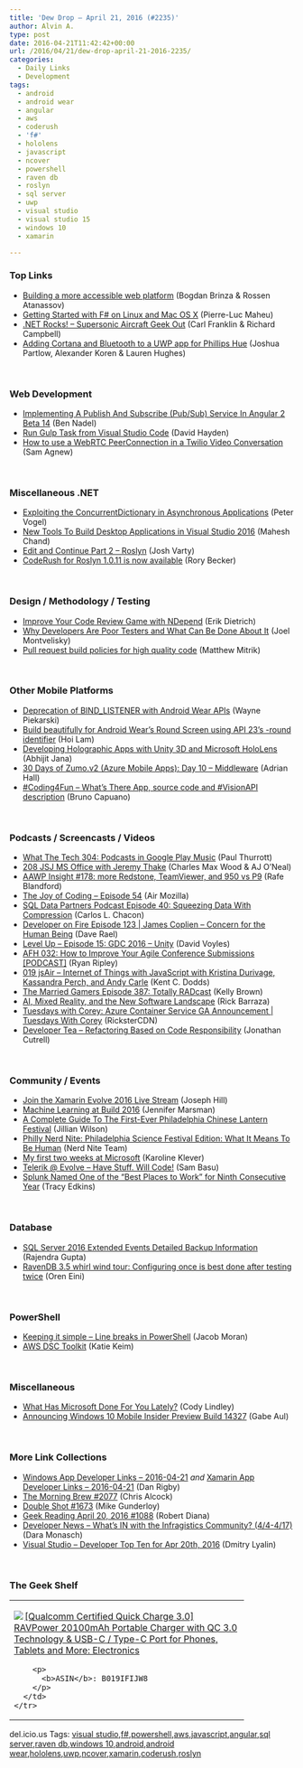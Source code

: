 ```yaml
---
title: 'Dew Drop – April 21, 2016 (#2235)'
author: Alvin A.
type: post
date: 2016-04-21T11:42:42+00:00
url: /2016/04/21/dew-drop-april-21-2016-2235/
categories:
  - Daily Links
  - Development
tags:
  - android
  - android wear
  - angular
  - aws
  - coderush
  - 'f#'
  - hololens
  - javascript
  - ncover
  - powershell
  - raven db
  - roslyn
  - sql server
  - uwp
  - visual studio
  - visual studio 15
  - windows 10
  - xamarin

---
```

### <a name="top"></a>Top Links

  * <a href="https://blogs.windows.com/msedgedev/2016/04/20/building-a-more-accessible-web-platform/?WT.mc_id=DX_MVP4025064" target="_blank">Building a more accessible web platform</a> (Bogdan Brinza & Rossen Atanassov)
  * <a href="http://www.infoq.com/news/2016/04/fsharp-dotnetcore-linux-mac?utm_campaign=infoq_content&utm_source=infoq&utm_medium=feed&utm_term=global" target="_blank">Getting Started with F# on Linux and Mac OS X</a> (Pierre-Luc Maheu)
  * <a href="http://www.dotnetrocks.com/default.aspx?ShowNum=1286" target="_blank">.NET Rocks! &#8211; Supersonic Aircraft Geek Out</a> (Carl Franklin & Richard Campbell)
  * <a href="https://blogs.windows.com/buildingapps/2016/04/20/adding-cortana-and-bluetooth-to-a-uwp-app-for-phillips-hue/?WT.mc_id=DX_MVP4025064" target="_blank">Adding Cortana and Bluetooth to a UWP app for Phillips Hue</a> (Joshua Partlow, Alexander Koren & Lauren Hughes)

&nbsp;

### <a name="web"></a>Web Development

  * <a href="http://www.bennadel.com/blog/3075-implementing-a-publish-and-subscribe-pub-sub-service-in-angular-2-beta-14.htm" target="_blank">Implementing A Publish And Subscribe (Pub/Sub) Service In Angular 2 Beta 14</a> (Ben Nadel)
  * <a href="http://www.davidhayden.me:80/blog/run-gulp-task-from-visual-studio-code" target="_blank">Run Gulp Task from Visual Studio Code</a> (David Hayden)
  * <a href="http://twilioinc.wpengine.com/2016/04/how-to-use-a-webrtc-peerconnection-in-a-twilio-video-conversation.html" target="_blank">How to use a WebRTC PeerConnection in a Twilio Video Conversation</a> (Sam Agnew)

&nbsp;

### <a name="dotnet"></a>Miscellaneous .NET

  * <a href="https://visualstudiomagazine.com/articles/2016/04/01/concurrentdictionary.aspx" target="_blank">Exploiting the ConcurrentDictionary in Asynchronous Applications</a> (Peter Vogel)
  * <a href="http://www.c-sharpcorner.com/article/new-tools-to-build-desktop-applications-in-visual-studio-201/" target="_blank">New Tools To Build Desktop Applications in Visual Studio 2016</a> (Mahesh Chand)
  * <a href="https://joshvarty.wordpress.com/2016/04/21/edit-and-continues-part-2-roslyn/" target="_blank">Edit and Continue Part 2 – Roslyn</a> (Josh Varty)
  * <a href="https://community.devexpress.com:443/blogs/rorybecker/archive/2016/04/20/coderush-for-roslyn-1-0-11-is-now-available.aspx" target="_blank">CodeRush for Roslyn 1.0.11 is now available</a> (Rory Becker)

&nbsp;

### <a name="design"></a>Design / Methodology / Testing

  * <a href="http://blog.ndepend.com/improve-code-review-ndepend/" target="_blank">Improve Your Code Review Game with NDepend</a> (Erik Dietrich)
  * <a href="http://simpleprogrammer.com/2016/04/20/developers-poor-testers-can-done/" target="_blank">Why Developers Are Poor Testers and What Can Be Done About It</a> (Joel Montvelisky)
  * <a href="https://blogs.msdn.microsoft.com/visualstudioalm/2016/04/21/pull-request-build-policies-for-high-quality-code/" target="_blank">Pull request build policies for high quality code</a> (Matthew Mitrik)

&nbsp;

### <a name="mobile"></a>Other Mobile Platforms

  * <a href="http://feedproxy.google.com/~r/blogspot/hsDu/~3/JldKgas_37U/deprecation-of-bindlistener.html" target="_blank">Deprecation of BIND_LISTENER with Android Wear APIs</a> (Wayne Piekarski)
  * <a href="http://feedproxy.google.com/~r/blogspot/hsDu/~3/M9JPhIZgwc8/build-beautifully-for-android-wear.html" target="_blank">Build beautifully for Android Wear’s Round Screen using API 23’s -round identifier</a> (Hoi Lam)
  * <a href="https://abhijitjana.net/2016/04/21/developing-holographic-apps-with-unity-3d-and-microsoft-hololens/" target="_blank">Developing Holographic Apps with Unity 3D and Microsoft HoloLens</a> (Abhijit Jana)
  * <a href="https://shellmonger.com/2016/04/20/30-days-of-zumo-v2-azure-mobile-apps-day-10-middleware/" target="_blank">30 Days of Zumo.v2 (Azure Mobile Apps): Day 10 – Middleware</a> (Adrian Hall)
  * <a href="http://feedproxy.google.com/~r/elbruno/~3/02z7WFQkMVw/" target="_blank">#Coding4Fun – What’s There App, source code and #VisionAPI description</a> (Bruno Capuano)

&nbsp;

### <a name="podcasts"></a>Podcasts / Screencasts / Videos

  * <a href="https://www.thurrott.com/podcasts/66545/tech-304-podcasts-google-play-music" target="_blank">What The Tech 304: Podcasts in Google Play Music</a> (Paul Thurrott)
  * <a href="https://devchat.tv/js-jabber/208-jsj-ms-office-with-jeremy-thake" target="_blank">208 JSJ MS Office with Jeremy Thake</a> (Charles Max Wood & AJ O&#8217;Neal)
  * <a href="http://allaboutwindowsphone.com/media/item/21391_AAWP_Insight_178_.php" target="_blank">AAWP Insight #178: more Redstone, TeamViewer, and 950 vs P9</a> (Rafe Blandford)
  * <a href="https://air.mozilla.org/the-joy-of-coding-episode-54/" target="_blank">The Joy of Coding &#8211; Episode 54</a> (Air Mozilla)
  * <a href="http://sqldatapartners.com/2016/04/20/compression/" target="_blank">SQL Data Partners Podcast Episode 40: Squeezing Data With Compression</a> (Carlos L. Chacon)
  * <a href="http://developeronfire.com/episode-123-james-coplien-concern-for-the-human-being" target="_blank">Developer on Fire Episode 123 | James Coplien &#8211; Concern for the Human Being</a> (Dave Rael)
  * <a href="https://channel9.msdn.com/Shows/Level-Up/Episode-15-GDC-2016-Unity?WT.mc_id=DX_MVP4025064" target="_blank">Level Up – Episode 15: GDC 2016 – Unity</a> (David Voyles)
  * <a href="http://ryanripley.com/afh-032-how-to-improve-your-agile-conference-submissions-podcast/" target="_blank">AFH 032: How to Improve Your Agile Conference Submissions [PODCAST]</a> (Ryan Ripley)
  * <a href="http://audio.javascriptair.com/e/019-jsair-internet-of-things-with-javascript-with-kristina-durivage-kassandra-perch-and-andy-carle/" target="_blank">019 jsAir &#8211; Internet of Things with JavaScript with Kristina Durivage, Kassandra Perch, and Andy Carle</a> (Kent C. Dodds)
  * <a href="http://www.themarriedgamers.net/the-married-gamers-episode-387-totally-radcast/" target="_blank">The Married Gamers Episode 387: Totally RADcast</a> (Kelly Brown)
  * <a href="https://channel9.msdn.com/Blogs/Computational-Creativity/AI-Mixed-Reality-and-the-New-Software-Landscape?WT.mc_id=DX_MVP4025064" target="_blank">AI, Mixed Reality, and the New Software Landscape</a> (Rick Barraza)
  * <a href="https://channel9.msdn.com/Shows/Tuesdays-With-Corey/Tuesdays-with-Corey-Azure-Container-Service-GA-Announcement?WT.mc_id=DX_MVP4025064" target="_blank">Tuesdays with Corey: Azure Container Service GA Announcement | Tuesdays With Corey</a> (RicksterCDN)
  * <a href="http://feedproxy.google.com/~r/DeveloperTea/~3/IoJgnzjY76Y/35739-refactoring-based-on-code-responsibility" target="_blank">Developer Tea &#8211; Refactoring Based on Code Responsibility</a> (Jonathan Cutrell)

&nbsp;

### <a name="events"></a>Community / Events

  * <a href="https://blog.xamarin.com/join-the-xamarin-evolve-2016-live-stream/" target="_blank">Join the Xamarin Evolve 2016 Live Stream</a> (Joseph Hill)
  * <a href="http://feedproxy.google.com/~r/JenniferMarsman/~3/QTM0MxgWK3k/" target="_blank">Machine Learning at Build 2016</a> (Jennifer Marsman)
  * <a href="http://www.uwishunu.com/2016/04/essential-guide-philadelphia-chinese-lantern-festival-franklin-square/" target="_blank">A Complete Guide To The First-Ever Philadelphia Chinese Lantern Festival</a> (Jillian Wilson)
  * <a href="https://philadelphia.nerdnite.com/2016/04/20/nerd-nite-philadelphia-science-festival-edition-what-it-means-to-be-human/" target="_blank">Philly Nerd Nite: Philadelphia Science Festival Edition: What It Means To Be Human</a> (Nerd Nite Team)
  * <a href="http://www.karolikl.com/2016/04/my-first-two-weeks-at-microsoft.html" target="_blank">My first two weeks at Microsoft</a> (Karoline Klever)
  * <a href="http://developer.telerik.com/announcements/73891/" target="_blank">Telerik @ Evolve – Have Stuff. Will Code!</a> (Sam Basu)
  * <a href="http://blogs.splunk.com/2016/04/20/splunk-named-one-of-the-best-places-to-work-for-ninth-consecutive-year/" target="_blank">Splunk Named One of the “Best Places to Work” for Ninth Consecutive Year</a> (Tracy Edkins)

&nbsp;

### <a name="sql"></a>Database

  * <a href="http://feedproxy.google.com/~r/MSSQLTips-LatestSqlServerTips/~3/43ODaw3Cosg/tip.asp" target="_blank">SQL Server 2016 Extended Events Detailed Backup Information</a> (Rajendra Gupta)
  * <a href="http://feedproxy.google.com/~r/AyendeRahien/~3/VIPHAIpkCec/ravendb-3-5-whirl-wind-tour-configuring-once-is-best-done-after-testing-twice" target="_blank">RavenDB 3.5 whirl wind tour: Configuring once is best done after testing twice</a> (Oren Eini)

&nbsp;

### <a name="ps"></a>PowerShell

  * <a href="http://powershell.org/wp/2016/04/20/keeping-it-simple-line-breaks-in-powershell/" target="_blank">Keeping it simple – Line breaks in PowerShell</a> (Jacob Moran)
  * <a href="https://blogs.msdn.microsoft.com/powershell/2016/04/20/aws-dsc-toolkit/" target="_blank">AWS DSC Toolkit</a> (Katie Keim)

&nbsp;

### <a name="misc"></a>Miscellaneous

  * <a href="http://developer.telerik.com/content-types/opinion/microsoft-done-lately/" target="_blank">What Has Microsoft Done For You Lately?</a> (Cody Lindley)
  * <a href="http://blogs.windows.com/windowsexperience/2016/04/20/announcing-windows-10-mobile-insider-preview-build-14327/?WT.mc_id=DX_MVP4025064" target="_blank">Announcing Windows 10 Mobile Insider Preview Build 14327</a> (Gabe Aul)

&nbsp;

### <a name="links"></a>More Link Collections

  * <a href="http://windowsappdev.com/2016/04/windows-app-developer-links-2016-04-21/" target="_blank">Windows App Developer Links &#8211; 2016-04-21</a> _and_ <a href="http://allaboutxamarin.com/2016/04/xamarin-app-developer-links-2016-04-21/" target="_blank">Xamarin App Developer Links &#8211; 2016-04-21</a> (Dan Rigby)
  * <a href="http://feedproxy.google.com/~r/ReflectivePerspective/~3/uGGpsOQyVTY/" target="_blank">The Morning Brew #2077</a> (Chris Alcock)
  * <a href="http://afreshcup.com/home/2016/4/20/double-shot-1673.html" target="_blank">Double Shot #1673</a> (Mike Gunderloy)
  * <a href="http://feeds.regulargeek.com/~r/RegularGeek/~3/7v-Z8agTJtU/" target="_blank">Geek Reading April 20, 2016 #1088</a> (Robert Diana)
  * <a href="http://www.infragistics.com/community/blogs/d-coding/archive/2016/04/20/developer-news-what-39-s-in-with-the-infragistics-community-4-4-4-17.aspx" target="_blank">Developer News &#8211; What&#8217;s IN with the Infragistics Community? (4/4-4/17)</a> (Dara Monasch)
  * <a href="http://www.lyalin.com/2016/04/20/visual-studio-developer-top-ten-for-apr-20th-2016/" target="_blank">Visual Studio – Developer Top Ten for Apr 20th, 2016</a> (Dmitry Lyalin)

&nbsp;

### <a name="shelf"></a>The Geek Shelf

<div id="scid:7dc1bd33-94bd-46fd-a20b-0131235bcd47:e33ac3e2-25e7-45f4-8e7f-b514545878f1" class="wlWriterEditableSmartContent" style="float: none; padding-bottom: 0px; padding-top: 0px; padding-left: 0px; margin: 0px; display: inline; padding-right: 0px">
  <table cellspacing="0" cellpadding="2" width="400" border="0" unselectable="on">
    <tr>
      <td valign="top" width="400">
        <p>
          <a title="[Qualcomm Certified Quick Charge 3.0] RAVPower 20100mAh Portable Charger with QC 3.0 Technology & USB-C / Type-C Port for Phones, Tablets and More: Electronics" href="http://www.amazon.com/exec/obidos/ASIN/B019IFIJW8/amavin-20"><img data-recalc-dims="1" decoding="async" src="https://i0.wp.com/images.amazon.com/images/P/B019IFIJW8.01.MZZZZZZZ.jpg?w=660" border="0" align="left" style="float:left" />[Qualcomm Certified Quick Charge 3.0] RAVPower 20100mAh Portable Charger with QC 3.0 Technology & USB-C / Type-C Port for Phones, Tablets and More: Electronics</a>
        </p>
        
        <p>
          <b>ASIN</b>: B019IFIJW8
        </p>
      </td>
    </tr>
  </table>
</div>

<div id="scid:0767317B-992E-4b12-91E0-4F059A8CECA8:e9566d71-6243-4425-b7da-4a7f9bad83ec" class="wlWriterEditableSmartContent" style="float: none; padding-bottom: 0px; padding-top: 0px; padding-left: 0px; margin: 0px; display: inline; padding-right: 0px">
  del.icio.us Tags: <a href="http://del.icio.us/popular/visual+studio" rel="tag">visual studio</a>,<a href="http://del.icio.us/popular/f%23" rel="tag">f#</a>,<a href="http://del.icio.us/popular/powershell" rel="tag">powershell</a>,<a href="http://del.icio.us/popular/aws" rel="tag">aws</a>,<a href="http://del.icio.us/popular/javascript" rel="tag">javascript</a>,<a href="http://del.icio.us/popular/angular" rel="tag">angular</a>,<a href="http://del.icio.us/popular/sql+server" rel="tag">sql server</a>,<a href="http://del.icio.us/popular/raven+db" rel="tag">raven db</a>,<a href="http://del.icio.us/popular/windows+10" rel="tag">windows 10</a>,<a href="http://del.icio.us/popular/android" rel="tag">android</a>,<a href="http://del.icio.us/popular/android+wear" rel="tag">android wear</a>,<a href="http://del.icio.us/popular/hololens" rel="tag">hololens</a>,<a href="http://del.icio.us/popular/uwp" rel="tag">uwp</a>,<a href="http://del.icio.us/popular/ncover" rel="tag">ncover</a>,<a href="http://del.icio.us/popular/xamarin" rel="tag">xamarin</a>,<a href="http://del.icio.us/popular/coderush" rel="tag">coderush</a>,<a href="http://del.icio.us/popular/roslyn" rel="tag">roslyn</a>
</div>